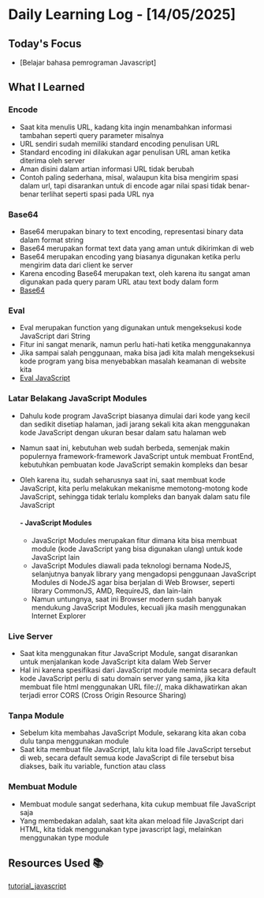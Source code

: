 # Daily Learning Log - [14/05/2025]

## Today's Focus

- [Belajar bahasa pemrograman Javascript]

## What I Learned

### Encode
- Saat kita menulis URL, kadang kita ingin menambahkan informasi tambahan seperti query parameter misalnya
- URL sendiri sudah memiliki standard encoding penulisan URL
- Standard encoding ini dilakukan agar penulisan URL aman ketika diterima oleh server
- Aman disini dalam artian informasi URL tidak berubah
- Contoh paling sederhana, misal, walaupun kita bisa mengirim spasi dalam url, tapi disarankan untuk di encode agar nilai spasi tidak benar-benar terlihat seperti spasi pada URL nya


### Base64
- Base64 merupakan binary to text encoding, representasi binary data dalam format string
- Base64 merupakan format text data yang aman untuk dikirimkan di web
- Base64 merupakan encoding yang biasanya digunakan ketika perlu mengirim data dari client ke server
- Karena encoding Base64 merupakan text, oleh karena itu sangat aman digunakan pada query param URL atau text body dalam form
- [Base64](https://developer.mozilla.org/en-US/docs/Glossary/Base64 )

### Eval
- Eval merupakan function yang digunakan untuk mengeksekusi kode JavaScript dari String
- Fitur ini sangat menarik, namun perlu hati-hati ketika menggunakannya
- Jika sampai salah penggunaan, maka bisa jadi kita malah mengeksekusi kode program yang bisa menyebabkan masalah keamanan di website kita
- [Eval JavaScript](https://developer.mozilla.org/en-US/docs/Web/JavaScript/Reference/Global_Objects/eval)


### Latar Belakang JavaScript Modules
- Dahulu kode program JavaScript biasanya dimulai dari kode yang kecil dan sedikit disetiap halaman, jadi jarang sekali kita akan menggunakan kode JavaScript dengan ukuran besar dalam satu halaman web
- Namun saat ini, kebutuhan web sudah berbeda, semenjak makin populernya framework-framework JavaScript untuk membuat FrontEnd, kebutuhkan pembuatan kode JavaScript semakin kompleks dan besar
- Oleh karena itu, sudah seharusnya saat ini, saat membuat kode JavaScript, kita perlu melakukan mekanisme memotong-motong kode JavaScript, sehingga tidak terlalu kompleks dan banyak dalam satu file JavaScript

    #### - JavaScript Modules
    - JavaScript Modules merupakan fitur dimana kita bisa membuat module (kode JavaScript yang bisa digunakan ulang) untuk kode JavaScript lain
    - JavaScript Modules diawali pada teknologi bernama NodeJS, selanjutnya banyak library yang mengadopsi penggunaan JavaScript Modules di NodeJS agar bisa berjalan di Web Browser, seperti library CommonJS, AMD, RequireJS, dan lain-lain
    - Namun untungnya, saat ini Browser modern sudah banyak mendukung JavaScript Modules, kecuali jika masih menggunakan Internet Explorer


### Live Server
- Saat kita menggunakan fitur JavaScript Module, sangat disarankan untuk menjalankan kode JavaScript kita dalam Web Server
- Hal ini karena spesifikasi dari JavaScript module meminta secara default kode JavaScript perlu di satu domain server yang sama, jika kita membuat file html menggunakan URL file://, maka dikhawatirkan akan terjadi error CORS (Cross Origin Resource Sharing)

### Tanpa Module
- Sebelum kita membahas JavaScript Module, sekarang kita akan coba dulu tanpa menggunakan module
- Saat kita membuat file JavaScript, lalu kita load file JavaScript tersebut di web, secara default semua kode JavaScript di file tersebut bisa diakses, baik itu variable, function atau class


### Membuat Module
- Membuat module sangat sederhana, kita cukup membuat file JavaScript saja
- Yang membedakan adalah, saat kita akan meload file JavaScript dari HTML, kita tidak menggunakan type javascript lagi, melainkan menggunakan type module











## Resources Used 📚
[tutorial_javascript](https://youtube.com/playlist?list=PL-CtdCApEFH8SS0Gsj9_a0cC0jypFEoSg&si=2GXqQE6Pyee4ME5O)